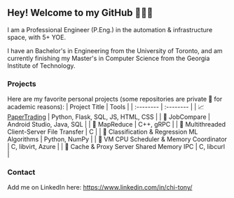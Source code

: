 ## Hey! Welcome to my GitHub 🙋🏻‍♂️

I am a Professional Engineer (P.Eng.) in the automation & infrastructure space, with 5+ YOE.

I have an Bachelor's in Engineering from the University of Toronto, and am currently finishing my Master's in Computer Science from the Georgia Institute of Technology.

### Projects
Here are my favorite personal projects (some repositories are private 🔏 for academic reasons):
| Project Title  | Tools     |
| :-------- | :-------- |
| 📈 [PaperTrading](https://chitony.pythonanywhere.com/login) | Python, Flask, SQL, JS, HTML, CSS |
| 🔏 JobCompare | Android Studio, Java, SQL |
| 🔏 MapReduce | C++, gRPC |
| 🔏 Multithreaded Client-Server File Transfer | C |
| 🔏 Classification & Regression ML Algorithms | Python, NumPy |
| 🔏 VM CPU Scheduler & Memory Coordinator | C, libvirt, Azure |
| 🔏 Cache & Proxy Server Shared Memory IPC | C, libcurl |

### Contact
Add me on LinkedIn here: https://www.linkedin.com/in/chi-tony/
